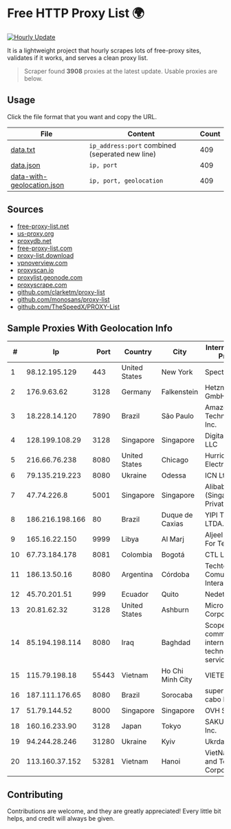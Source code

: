 
# Free HTTP Proxy List 🌍

[![Hourly Update](https://github.com/mertguvencli/http-proxy-list/actions/workflows/main.yml/badge.svg?branch=main)](https://github.com/mertguvencli/http-proxy-list/actions/workflows/main.yml)

It is a lightweight project that hourly scrapes lots of free-proxy sites, validates if it works, and serves a clean proxy list.

> Scraper found **3908** proxies at the latest update. Usable proxies are below.

## Usage

Click the file format that you want and copy the URL.


|File|Content|Count|
|----|-------|-----|
|[data.txt](https://raw.githubusercontent.com/mertguvencli/http-proxy-list/main/proxy-list/data.txt)|`ip_address:port` combined (seperated new line)|409|
|[data.json](https://raw.githubusercontent.com/mertguvencli/http-proxy-list/main/proxy-list/data.json)|`ip, port`|409|
|[data-with-geolocation.json](https://raw.githubusercontent.com/mertguvencli/http-proxy-list/main/proxy-list/data-with-geolocation.json)|`ip, port, geolocation`|409|

## Sources

* [free-proxy-list.net](https://free-proxy-list.net)
* [us-proxy.org](https://www.us-proxy.org)
* [proxydb.net](http://proxydb.net)
* [free-proxy-list.com](https://free-proxy-list.com/?page=&port=&type%5B%5D=http&type%5B%5D=https&up_time=0&search=Search)
* [proxy-list.download](https://www.proxy-list.download/HTTP)
* [vpnoverview.com](https://vpnoverview.com/privacy/anonymous-browsing/free-proxy-servers)
* [proxyscan.io](https://www.proxyscan.io)
* [proxylist.geonode.com](https://proxylist.geonode.com/api/proxy-list?limit=300&page=1&sort_by=lastChecked&sort_type=desc&protocols=http,https)
* [proxyscrape.com](https://api.proxyscrape.com/v2/?request=displayproxies&protocol=http&timeout=10000&country=all&ssl=all&anonymity=all)
* [github.com/clarketm/proxy-list](https://raw.githubusercontent.com/clarketm/proxy-list/master/proxy-list-raw.txt)
* [github.com/monosans/proxy-list](https://raw.githubusercontent.com/monosans/proxy-list/main/proxies/http.txt)
* [github.com/TheSpeedX/PROXY-List](https://raw.githubusercontent.com/TheSpeedX/PROXY-List/master/http.txt)


## Sample Proxies With Geolocation Info

|#|Ip|Port|Country|City|Internet Service Provider|
|-|--|----|-------|----|-------------------------|
|1|98.12.195.129|443|United States|New York|Spectrum|
|2|176.9.63.62|3128|Germany|Falkenstein|Hetzner Online GmbH|
|3|18.228.14.120|7890|Brazil|São Paulo|Amazon Technologies Inc.|
|4|128.199.108.29|3128|Singapore|Singapore|DigitalOcean, LLC|
|5|216.66.76.238|8080|United States|Chicago|Hurricane Electric LLC|
|6|79.135.219.223|8080|Ukraine|Odessa|ICN Ltd.|
|7|47.74.226.8|5001|Singapore|Singapore|Alibaba Cloud (Singapore) Private Limited|
|8|186.216.198.166|80|Brazil|Duque de Caxias|YIPI Telecom LTDA.|
|9|165.16.22.150|9999|Libya|Al Marj|Aljeel Aljadeed For Technology|
|10|67.73.184.178|8081|Colombia|Bogotá|CTL LATAM|
|11|186.13.50.16|8080|Argentina|Córdoba|Techtel LMDS Comunicaciones Interactivas S.A.|
|12|45.70.201.51|999|Ecuador|Quito|Nedetel S.A.|
|13|20.81.62.32|3128|United States|Ashburn|Microsoft Corporation|
|14|85.194.198.114|8080|Iraq|Baghdad|ScopeSky for communications, internet and technology services LLC|
|15|115.79.198.18|55443|Vietnam|Ho Chi Minh City|VIETELftth|
|16|187.111.176.65|8080|Brazil|Sorocaba|super midia tv a cabo ltda|
|17|51.79.144.52|8000|Singapore|Singapore|OVH SAS|
|18|160.16.233.90|3128|Japan|Tokyo|SAKURA Internet Inc.|
|19|94.244.28.246|31280|Ukraine|Kyiv|Ukrdatakom LTD|
|20|113.160.37.152|53281|Vietnam|Hanoi|VietNam Post and Telecom Corporation|



## Contributing

Contributions are welcome, and they are greatly appreciated! Every
little bit helps, and credit will always be given.

